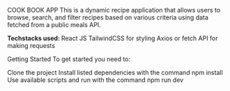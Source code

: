 COOK BOOK APP
This is a dynamic recipe application that allows users to browse, search, and filter recipes based on various criteria using data fetched from a public meals API. 

<b> Techstacks used: </b>
React JS
TailwindCSS for styling
Axios or fetch API for making requests

Getting Started
To get started you need to:

Clone the project
Install listed dependencies with the command
  npm install
Use available scripts and run with the command
  npm run dev
